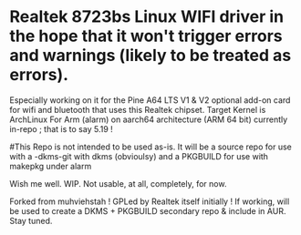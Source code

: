 # Realtek 8723bs Linux WIFI driver in the hope that it won't trigger errors and warnings (likely to be treated as errors).
Especially working on it for the Pine A64 LTS V1 & V2 optional add-on card for wifi and bluetooth that uses this Realtek chipset. Target Kernel is ArchLinux For Arm (alarm) on aarch64 architecture (ARM 64 bit) currently in-repo ; that is to say 5.19 !

#This Repo is not intended to be used as-is. It will be a source repo for use with a <same name>-dkms-git with dkms (obvioulsy) and a PKGBUILD for use with makepkg under alarm 


Wish me well. WIP. Not usable, at all, completely, for now. 

Forked from muhviehstah ! GPLed by Realtek itself initially ! If working, will be used to create a DKMS + PKGBUILD secondary repo & include in AUR. Stay tuned. 

